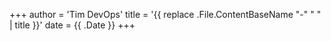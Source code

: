+++
author = 'Tim DevOps'
title = '{{ replace .File.ContentBaseName "-" " " | title }}'
date = {{ .Date }}
+++
